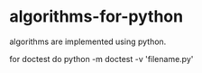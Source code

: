 # algorithms-for-python
algorithms are implemented using python.                                                                                                   

for doctest do python -m doctest -v 'filename.py'
